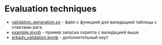 # Evaluation techniques
- [validation_generation.py](validation_generation.py) - файл с функцией для валидацией таблицы с ответами рага
- [example.ipynb](example.ipynb) - пример запуска скрипта с валидацией выше
- [arkady_validation.ipynb](arkady_validation.ipynb) - дополнительный ноут
